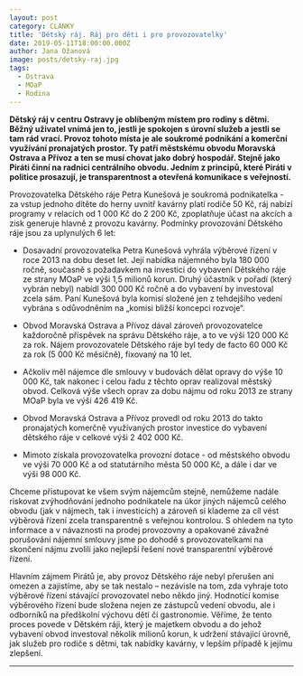 ```yaml
---
layout: post
category: CLANKY
title: 'Dětský ráj. Ráj pro děti i pro provozovatelky'
date: 2019-05-11T18:00:00.000Z
author: Jana Ožanová
image: posts/detsky-raj.jpg
tags:
  - Ostrava
  - MOaP
  - Rodina
---
```


**Dětský ráj v centru Ostravy je oblíbeným místem pro rodiny s dětmi. Běžný uživatel vnímá jen to, jestli je spokojen s úrovní služeb a jestli se tam rád vrací. Provoz tohoto místa je ale soukromé podnikání a komerční využívání pronajatých prostor. Ty patří městskému obvodu Moravská Ostrava a Přívoz a ten se musí chovat jako dobrý hospodář. Stejně jako  Piráti činní na radnici centrálního obvodu. Jedním z principů, které Piráti v politice prosazují, je transparentnost a otevřená komunikace s veřejností.**

Provozovatelka Dětského ráje Petra Kunešová je soukromá podnikatelka - za vstup jednoho dítěte do herny uvnitř kavárny platí rodiče 50 Kč, ráj nabízí programy v relacích od 1 000 Kč do 2 200 Kč, zpoplatňuje účast na akcích a zisk generuje hlavně z provozu kavárny. Podmínky provozování Dětského ráje jsou za uplynulých 6 let:

* Dosavadní provozovatelka Petra Kunešová vyhrála výběrové řízení v roce 2013 na dobu deset let. Její nabídka nájemného byla 180 000 ročně, současně s požadavkem na investici do vybavení Dětského ráje ze strany MOaP ve výši 1,5 milionů korun. Druhý účastník v pořadí (který vybrán nebyl) nabídl 300 000 Kč ročně a do vybavení by investoval zcela sám. Paní Kunešová byla komisí složené jen z tehdejšího vedení vybrána s odůvodněním na „komisi bližší koncepci rozvoje“.  

* Obvod Moravská Ostrava a Přívoz dával zároveň provozovatelce každoročně příspěvek na správu Dětského ráje, a to ve výši 120 000 Kč za rok. Nájem provozovatele Dětského ráje byl tedy de facto 60 000 Kč za rok (5 000 Kč měsíčně), fixovaný na 10 let.

* Ačkoliv měl nájemce dle smlouvy v budovách dělat opravy do výše 10 000 Kč, tak nakonec i celou řadu z těchto oprav realizoval městský obvod. Celková výše všech oprav za dobu nájmu od roku 2013 ze strany MOaP byla ve výši 426 419 Kč. 

* Obvod Moravská Ostrava a Přívoz provedl od roku 2013 do takto pronajatých komerčně využívaných prostor investice do vybavení dětského ráje v celkové výši 2 402 000 Kč. 

* Mimoto získala provozovatelka provozní dotace - od městského obvodu ve výši 70 000 Kč a od statutárního města 50 000 Kč, a dále i dar ve výši 98 000 Kč.

Chceme přistupovat ke všem svým nájemcům stejně, nemůžeme nadále riskovat zvýhodňování jednoho podnikatele na úkor jiných nájemců celého obvodu (jak v nájmech, tak i investicích) a zároveň si klademe za cíl vést výběrová řízení zcela transparentně s veřejnou kontrolou. S ohledem na tyto informace a v návaznosti na prodej provozovny a opakované závažné porušování nájemní smlouvy jsme po dohodě s provozovatelkami na skončení nájmu zvolili jako nejlepší řešení nové transparentní výběrové řízení.

Hlavním zájmem Pirátů je, aby provoz Dětského ráje nebyl přerušen ani omezen a zajistíme, aby se tak nestalo – nezávisle na tom, zda vyhraje toto výběrové řízení stávající provozovatel nebo někdo jiný. Hodnotící komise výběrového řízení bude složena nejen ze zástupců vedení obvodu, ale i odborníků na předškolní výchovu dětí či gastronomie. Věříme, že tento proces povede v Dětském ráji, který je majetkem obvodu a do jehož vybavení obvod investoval několik milionů korun, k udržení stávající úrovně, jak služeb pro rodiče s dětmi, tak nabídky kavárny, v lepším případě k jejímu zlepšení. 

- - -


